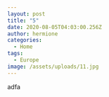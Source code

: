 ```yaml
---
layout: post
title: "5"
date: 2020-08-05T04:03:00.256Z
author: hermione
categories:
  - Home
tags:
  - Europe
image: /assets/uploads/11.jpg
---
```

adfa